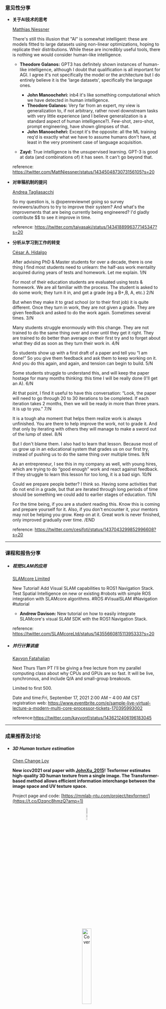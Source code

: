 ### 意见性分享
- **关于AI技术的思考**

  [Matthias Niessner](https://twitter.com/MattNiessner)
  
  There's still this illusion that "AI" is somewhat intelligent: these are models fitted to large datasets using non-linear optimizations, hoping to replicate their distributions. While these are incredibly useful tools, there is nothing we would consider human-like intelligence.
  
  - **Theodore Galanos:** GPT3 has definitely shown instances of human-like intelligence, although I doubt that qualification is all important for AGI. I agree it's not specifically the model or the architecture but I do entirely believe it is the 'large datasets',  specifically the language ones.
    - **John Manoochehri:** inb4 it's like something computational which we have detected in human intelligence.
    - **Theodore Galanos:** Very far from an expert, my view is generalization to, if not arbitrary, rather novel downstream tasks with very little experience (and I believe generalization is a standard aspect of human intelligence?). Few-shot, zero-shot, prompt engineering, have shown glimpses of that.
    - **John Manoochehri:** Except it's the opposite: all the ML training req'd is exactly what we have to assume humans don't have, at least in the very prominent case of language acquisition.
  
  - **Zayd:** True intelligence is the unsupervised learning. GPT-3 is good at data (and combinations of) it has seen. It can't go beyond that.

  reference: https://twitter.com/MattNiessner/status/1434504873073156105?s=20
  
- **对审稿机制的提问**

  [Andrea Tagliasacchi](https://twitter.com/taiyasaki)
  
  So my question is, is @openreviewnet going so survey reviewers/authors to try to improve their system? And what's the improvements that are being currently being engineered? I'd gladly contribute $$ to see it improve in time.
  
  reference: https://twitter.com/taiyasaki/status/1434188996377145347?s=20
  
- **分析从学习到工作的转变**

  [César A. Hidalgo](https://twitter.com/cesifoti)
  
  After advising PhD & Master students for over a decade, there is one thing I find most students need to unlearn: the half-ass work mentality acquired during years of tests and homework. Let me explain. 1/N
  
  For most of their education students are evaluated using tests & homework. We are all familiar with the process. The student is asked to do some work; they turn it in, and get a grade (eg a B+,B, A, etc.)  2/N
  
  But when they make it to grad school (or to their first job) it is quite different. Once they turn in work, they are not given a grade. They are given feedback and asked to do the work again. Sometimes several times. 3/N
  
  Many students struggle enormously with this change. They are not trained to do the same thing over and over until they get it right. They are trained to do better than average on their first try and to forget about what they did as soon as they turn their work in. 4/N
  
  So students show up with a first draft of a paper and tell you “I am done!” So you give them feedback and ask them to keep working on it. And you do this again, and again, and tension can begin to build. 5/N
  
  Some students struggle to understand this, and will keep the paper hostage for many months thinking: this time I will be really done (I'll get an A). 6/N
  
  At that point, I find it useful to have this conversation: “Look, the paper will need to go through 20 to 30 iterations to be completed. If each iteration takes 2 months, then we will be ready in more than three years. It is up to you.” 7/N

  It is a tough aha moment that helps them realize work is always unfinished. You are there to help improve the work, not to grade it. And that only by iterating with others they will manage to make a sword out of the lump of steel. 8/N
  
  But I don't blame them. I also had to learn that lesson. Because most of us grow up in an educational system that grades us on our first try, instead of pushing us to do the same thing over multiple times. 9/N
  
  As an entrepreneur, I see this in my company as well, with young hires, which are trying to do “good enough” work and react against feedback. If they struggle to learn this lesson for too long, it is a bad sign. 10/N
  
  Could we prepare people better? I think so. Having some activities that do not end in a grade, but that are iterated through long periods of time should be something we could add to earlier stages of education. 11/N
  
  For the time being, if you are a student reading this. Know this is coming and prepare yourself for it. Also, if you don't encounter it, your mentors may not be helping you grow. Keep on at it. Great work is never finished, only improved gradually over time. /END
  
  reference: https://twitter.com/cesifoti/status/1437043299852996608?s=20
  
***
### 课程和报告分享
- ##### 视觉SLAM的应用

  [SLAMcore Limited](https://twitter.com/SLAMcoreLtd)
  
  New Tutorial! Add Visual SLAM capabilities to ROS1 Navigation Stack. Test Spatial Intelligence on new or existing #robots with simple ROS integration with SLAMcore algorithms. #ROS #VisualSLAM #Navigation #tutorial
  
  - **Andrew Davison:** New tutorial on how to easily integrate SLAMcore's visual SLAM SDK with the ROS1 Navigation Stack.

  reference: https://twitter.com/SLAMcoreLtd/status/1435566081511395333?s=20


- ##### 并行计算讲座

  [Kayvon Fatahalian](https://twitter.com/kayvonf)
  
  Next Thurs 11am PT I'll be giving a free lecture from my parallel computing class about why CPUs and GPUs are so fast. It will be live, synchronous, and include Q/A and small-group breakouts. 

  Limited to first 500.
  
  Date and time:Fri, September 17, 2021 2:00 AM – 4:00 AM CST
  registration web: https://www.eventbrite.com/e/sample-live-virtual-lecture-a-modern-multi-core-processor-tickets-170395993002

  reference:https://twitter.com/kayvonf/status/1436212406196183045
  
  
***
### 成果推荐及讨论
- ##### 3D Human texture estimation

  [Chen Change Loy](https://twitter.com/ccloy)

  **New iccv2021 oral paper with [JohnXu_2015](https://twitter.com/JohnXu_2015)!  Texformer estimates high-quality 3D human texture from a single image. The    Transformer-based method allows efficient information interchange between the image space and UV texture space.**

    Project page and code: [https://mmlab-ntu.com/project/texformer/](https://t.co/Dzqnc8hmzQ?amp=1)

   <div align=center><img src="https://www.mmlab-ntu.com/project/texformer/img/ex1_in.png" alt="Cover" width="10%"/></div>

   <div align=center><img src="https://www.mmlab-ntu.com/project/texformer/img/ex1.gif" alt="Cover" width="25%"/></div>  
   
   reference: https://twitter.com/ccloy/status/1435192176577695746

- ##### Robot of Boston Dynamics

  [Boston Dynamics](https://twitter.com/BostonDynamics)
  
  **Our partners at @UKAEAofficial and @CreatecCumbria brought Spot** to @SellafieldLtd to demonstrate how Spot can automate nuclear inspections, support decommissioning, and reduce risk for people in hazardous environments. Watch the full video: https://www.youtube.com/watch?v=hmDQTYNlG4c&ab_channel=Createc
  
  reference: https://twitter.com/BostonDynamics/status/1435589380438102019?s=20
  
- ##### Facial Editing

  [Ziwei Liu](https://twitter.com/liuziwei7)

  Our ICCV2021 paper "Talk-to-Edit: Fine-Grained Facial Editing via Dialog": 

  Website: [https://mmlab-ntu.com/project/talkedit/…](https://t.co/LR9EvT6WB6?amp=1) 

  Code: [https://github.com/yumingj/Talk-to-Edit…](https://t.co/j8GnBPavMt?amp=1) 

  Fine-grained attribute manipulation through interactive dialog.  

  CelebA-Dialog, a large-scale visual-language facial editing dataset.

  <div align=center><img src="https://pbs.twimg.com/media/E-5E3VWVQA40bWl?format=jpg&name=large" alt="Cover" width="75%"/></div>



  reference:https://twitter.com/liuziwei7/status/1436161234781421578
  
- ##### Fast Volume Rendering

  [Daqi Lin](https://twitter.com/DaqiLin)
  
  I'm excited to share our SIGGRAPH Asia 2021 paper Fast Volume Rendering with Spatiotemporal Reservoir Resampling (Volumetric ReSTIR). This a collaboration between Utah Graphics Lab @cem_yuksel and NVIDIA @_cwyman_. We introduce fast volume rendering with spatiotemporal reservoir resampling to achieve low-noise, interactive volumetric path tracing in complex scenes with arbitrary dynamic lighting, volumetric emission, and volume animations.
  
  <div align=center><img src="https://pbs.twimg.com/media/E-973L5VIAE6jmG?format=jpg&name=large" alt="Cover" width="75%"/></div>
  
  Project Webpage: https://dqlin.xyz/pubs/2021-sa-VOR/
  
  reference: https://twitter.com/DaqiLin/status/1436503002265710593?s=20

- ##### HyperNeRF

  [Keunhong Park](https://twitter.com/KeunhongP)
  
  **Our code for HyperNeRF is now available!**
  
  Like Nerfies, we've included a Colab demo so that you can try out a basic version of our method right in your browser.
  
  We’ve enhanced the dataset processing Colab--it can now handle non-face sequences out of the box. Try it out on various scenes! Like before, the demo is limited by the lower-end GPUs and TPUs available through Colab. Check out the repository for instructions on how to train a fully-featured model on your own machines.
  
  Project Page: https://hypernerf.github.io/
  
  Github: https://github.com/google/hypernerf
  
  reference: https://twitter.com/KeunhongP/status/1436505902387843072?s=20
  
- ##### 3D reconstruction engine

  [EveryPoint](https://twitter.com/EveryPointIO)
  
  Smash through Apple's 5 meter LiDAR limit! How did we do it? Our fusion 3D reconstruction engine leverages both photo based and LiDAR based processing. This is essential for capturing architectural exteriors. View it on Sketchfab: https://sketchfab.com/3d-models/salems-riverfront-carousel-building-ca2fdcf32a48475b8066fd6cbb358869
  
  reference: https://twitter.com/EveryPointIO/status/1436391883870142464?s=20

- ##### Quadrotor

  [Davide Scaramuzza](https://twitter.com/davsca1)

  I am excited to announce our latest work on #agile #quadrotor control under uncertainty. L1-NMPC allows us to fly high-speed trajectories with unknown payloads, including ice-cold beer!
  
  Paper: http://rpg.ifi.uzh.ch/docs/Arxiv21_L1_Drew.pdf
  
  Video: https://www.youtube.com/watch?v=8oB1rG5iYc4&ab_channel=UZHRoboticsandPerceptionGroup
  
  reference: https://twitter.com/davsca1/status/1437456243745042441?s=20
  
- ##### 3D Scanning via Smart Glassses

  [EveryPoint](https://twitter.com/EveryPointIO)
  
  1.1 Million points from scanning with Ray-Bans?! Check out @jonstephens85 getting hands on with the new #RayBanStories. 3D Scanning is getting interesting! #3DScanning #3DModeling #SmartGlassses

  - **Jonathan Stephens:** Sooooo many! Already brainstormed a few use cases for equipment inspection, product logging, etc. just the value of video with voice annotation is huge.

  reference: https://twitter.com/EveryPointIO/status/1438647907951923202?s=20
